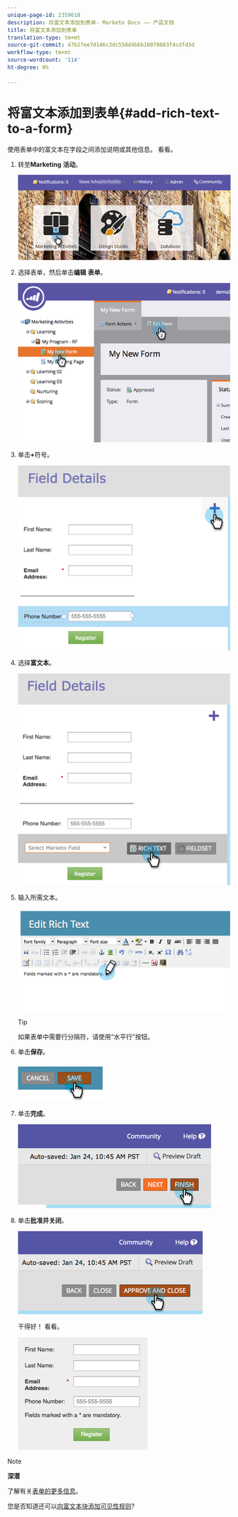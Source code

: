 ```yaml
---
unique-page-id: 2359618
description: 将富文本添加到表单- Marketo Docs —— 产品文档
title: 将富文本添加到表单
translation-type: tm+mt
source-git-commit: 47b2fee7d146c3dc558d4bbb10070683f4cdfd3d
workflow-type: tm+mt
source-wordcount: '114'
ht-degree: 0%

---
```



# 将富文本添加到表单{#add-rich-text-to-a-form}

使用表单中的富文本在字段之间添加说明或其他信息。 看看。

1. 转至&#x200B;**Marketing** **活动**。

   ![](assets/login-marketing-activities-2.png)

1. 选择表单，然后单击&#x200B;**编辑** **表单**。

   ![](assets/image2014-9-15-16-3a46-3a7.png)

1. 单击&#x200B;**+**&#x200B;符号。

   ![](assets/image2014-9-15-16-3a46-3a43.png)

1. 选择&#x200B;**富文本**。

   ![](assets/image2014-9-15-16-3a47-3a9.png)

1. 输入所需文本。

   ![](assets/image2014-9-15-16-3a47-3a20.png)

   >[!TIP]
   >
   >如果表单中需要行分隔符，请使用“水平行”按钮。

1. 单击&#x200B;**保存**。

   ![](assets/image2014-9-15-16-3a48-3a18.png)

1. 单击&#x200B;**完成**。

   ![](assets/image2014-9-15-16-3a48-3a36.png)

1. 单击&#x200B;**批准并关闭**。

   ![](assets/image2014-9-15-16-3a48-3a51.png)

   干得好！ 看看。

   ![](assets/image2014-9-15-16-3a48-3a58.png)

>[!NOTE]
>
>**深潜**
>
>了解有关[表单的更多信息](http://docs.marketo.com/display/docs/forms)。

您是否知道还可以[向富文本块添加可见性规则](../../../../product-docs/demand-generation/forms/form-fields/dynamically-toggle-visibility-of-a-form-field.md)?